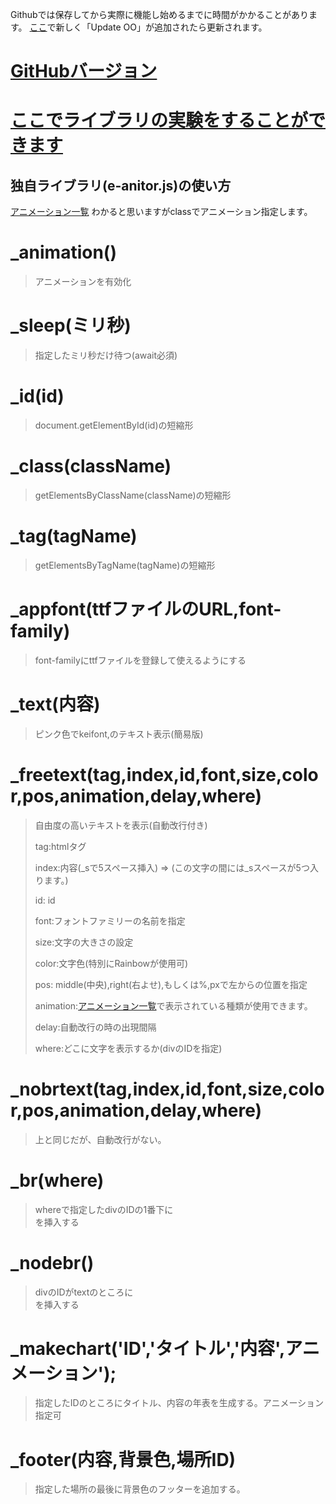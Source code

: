 Githubでは保存してから実際に機能し始めるまでに時間がかかることがあります。
[ここ](https://github.com/o-kalan-project/okalan/deployments)で新しく「Update OO」が追加されたら更新されます。

# [GitHubバージョン](https://o-kalan-project.github.io/okalan/index.html)

# [ここでライブラリの実験をすることができます](https://o-kalan-project.github.io/okalan/anycode.html)

## 独自ライブラリ(e-anitor.js)の使い方

[アニメーション一覧](https://o-kalan-project.github.io/okalan/js-library/sample.html)
わかると思いますがclassでアニメーション指定します。

#  _animation()

>アニメーションを有効化

# _sleep(ミリ秒)
  
>指定したミリ秒だけ待つ(await必須)
  
# _id(id)
  
>document.getElementById(id)の短縮形

# _class(className)
  
>getElementsByClassName(className)の短縮形

# _tag(tagName)
  
>getElementsByTagName(tagName)の短縮形

# _appfont(ttfファイルのURL,font-family)
  
>font-familyにttfファイルを登録して使えるようにする

# _text(内容)
  
>ピンク色でkeifont,のテキスト表示(簡易版)

#  _freetext(tag,index,id,font,size,color,pos,animation,delay,where)
  
>自由度の高いテキストを表示(自動改行付き)
>
>  tag:htmlタグ
>
>  index:内容(_sで5スペース挿入) =>   (この文字の間には_sスペースが5つ入ります。)
>
>  id: id
>
>  font:フォントファミリーの名前を指定
>
>  size:文字の大きさの設定
>
>  color:文字色(特別にRainbowが使用可)
>
>  pos: middle(中央),right(右よせ),もしくは%,pxで左からの位置を指定
>
>  animation:[アニメーション一覧](https://o-kalan-project.github.io/okalan/js-library/sample.html)で表示されている種類が使用できます。
>
>  delay:自動改行の時の出現間隔
>
>  where:どこに文字を表示するか(divのIDを指定)
>
#  _nobrtext(tag,index,id,font,size,color,pos,animation,delay,where)

>上と同じだが、自動改行がない。

#  _br(where)

>whereで指定したdivのIDの1番下に<br>を挿入する

#  _nodebr()

>divのIDがtextのところに<br>を挿入する

# _makechart('ID','タイトル','内容',アニメーション');

> 指定したIDのところにタイトル、内容の年表を生成する。アニメーション指定可

# _footer(内容,背景色,場所ID)

>指定した場所の最後に背景色のフッターを追加する。
